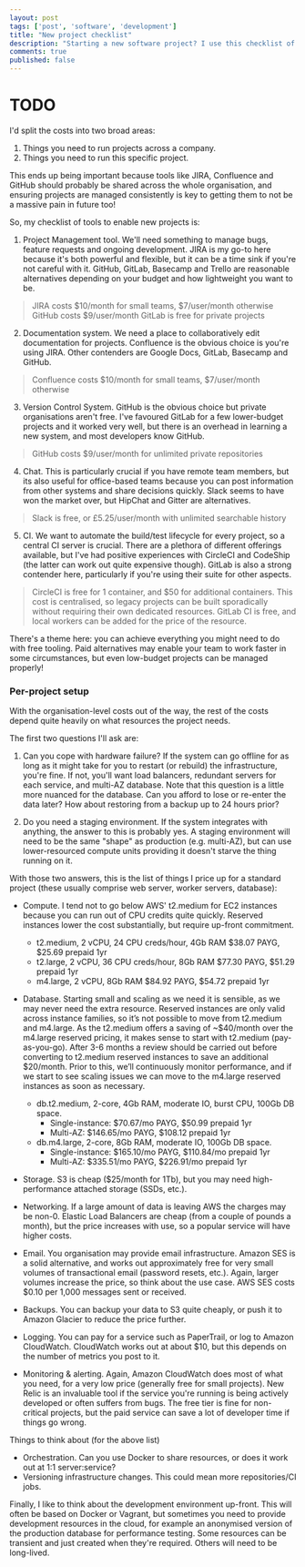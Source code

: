 ```yaml
---
layout: post
tags: ['post', 'software', 'development']
title: "New project checklist"
description: "Starting a new software project? I use this checklist of tools and services to price up and plan a new project."
comments: true
published: false
---
```

# TODO
I'd split the costs into two broad areas:

1. Things you need to run projects across a company.
2. Things you need to run this specific project.

This ends up being important because tools like JIRA, Confluence and GitHub should probably be shared across the whole organisation, and ensuring projects are managed consistently is key to getting them to not be a massive pain in future too!

So, my checklist of tools to enable new projects is:

1. Project Management tool. We'll need something to manage bugs, feature requests and ongoing development. JIRA is my go-to here because it's both powerful and flexible, but it can be a time sink if you're not careful with it. GitHub, GitLab, Basecamp and Trello are reasonable alternatives depending on your budget and how lightweight you want to be.
  > JIRA costs $10/month for small teams, $7/user/month otherwise
  > GitHub costs $9/user/month
  > GitLab is free for private projects 

2. Documentation system. We need a place to collaboratively edit documentation for projects. Confluence is the obvious choice is you're using JIRA. Other contenders are Google Docs, GitLab, Basecamp and GitHub.
  > Confluence costs $10/month for small teams, $7/user/month otherwise

3. Version Control System. GitHub is the obvious choice but private organisations aren't free. I've favoured GitLab for a few lower-budget projects and it worked very well, but there is an overhead in learning a new system, and most developers know GitHub.
  > GitHub costs $9/user/month for unlimited private repositories

4. Chat. This is particularly crucial if you have remote team members, but its also useful for office-based teams because you can post information from other systems and share decisions quickly. Slack seems to have won the market over, but HipChat and Gitter are alternatives.
  > Slack is free, or £5.25/user/month with unlimited searchable history


5. CI. We want to automate the build/test lifecycle for every project, so a central CI server is crucial. There are a plethora of different offerings available, but I've had positive experiences with CircleCI and CodeShip (the latter can work out quite expensive though). GitLab is also a strong contender here, particularly if you're using their suite for other aspects.
  > CircleCI is free for 1 container, and $50 for additional containers. This cost is centralised, so legacy projects can be built sporadically without requiring their own dedicated resources.
  > GitLab CI is free, and local workers can be added for the price of the resource.

There's a theme here: you can achieve everything you might need to do with free tooling. Paid alternatives may enable your team to work faster in some circumstances, but even low-budget projects can be managed properly!

### Per-project setup

With the organisation-level costs out of the way, the rest of the costs depend quite heavily on what resources the project needs.

The first two questions I'll ask are:

1. Can you cope with hardware failure? If the system can go offline for as long as it might take for you to restart (or rebuild) the infrastructure, you're fine. If not, you'll want load balancers, redundant servers for each service, and multi-AZ database. Note that this question is a little more nuanced for the database. Can you afford to lose or re-enter the data later? How about restoring from a backup up to 24 hours prior?

2. Do you need a staging environment. If the system integrates with anything, the answer to this is probably yes. A staging environment will need to be the same "shape" as production (e.g. multi-AZ), but can use lower-resourced compute units providing it doesn't starve the thing running on it.

With those two answers, this is the list of things I price up for a standard project (these usually comprise web server, worker servers, database):

- Compute. I tend not to go below AWS' t2.medium for EC2 instances because you can run out of CPU credits quite quickly. Reserved instances lower the cost substantially, but require up-front commitment.
  - t2.medium, 2 vCPU, 24 CPU creds/hour, 4Gb RAM
  $38.07 PAYG, $25.69 prepaid 1yr
  - t2.large, 2 vCPU, 36 CPU creds/hour, 8Gb RAM
  $77.30 PAYG, $51.29 prepaid 1yr
  - m4.large, 2 vCPU, 8Gb RAM
  $84.92 PAYG, $54.72 prepaid 1yr

- Database. Starting small and scaling as we need it is sensible, as we may never need the extra resource. Reserved instances are only valid across instance families, so it’s not possible to move from t2.medium and m4.large. As the t2.medium offers a saving of ~$40/month over the m4.large reserved pricing, it makes sense to start with t2.medium (pay-as-you-go). After 3-6 months a review should be carried out before converting to t2.medium reserved instances to save an additional $20/month. Prior to this, we’ll continuously monitor performance, and if we start to see scaling issues we can move to the m4.large reserved instances as soon as necessary.
  - db.t2.medium, 2-core, 4Gb RAM, moderate IO, burst CPU, 100Gb DB space.
    - Single-instance: $70.67/mo PAYG, $50.99 prepaid 1yr
    - Multi-AZ: $146.65/mo PAYG, $108.12 prepaid 1yr
  - db.m4.large, 2-core, 8Gb RAM, moderate IO, 100Gb DB space.
    - Single-instance: $165.10/mo PAYG, $110.84/mo prepaid 1yr
    - Multi-AZ: $335.51/mo PAYG, $226.91/mo prepaid 1yr

- Storage. S3 is cheap ($25/month for 1Tb), but you may need high-performance attached storage (SSDs, etc.).
- Networking. If a large amount of data is leaving AWS the charges may be non-0. Elastic Load Balancers are cheap (from a couple of pounds a month), but the price increases with use, so a popular service will have higher costs.
- Email. You organisation may provide email infrastructure. Amazon SES is a solid alternative, and works out approximately free for very small volumes of transactional email (password resets, etc.). Again, larger volumes increase the price, so think about the use case. AWS SES costs $0.10 per 1,000 messages sent or received.
- Backups. You can backup your data to S3 quite cheaply, or push it to Amazon Glacier to reduce the price further. 
- Logging. You can pay for a service such as PaperTrail, or log to Amazon CloudWatch. CloudWatch works out at about $10, but this depends on the number of metrics you post to it.
- Monitoring & alerting. Again, Amazon CloudWatch does most of what you need, for a very low price (generally free for small projects). New Relic is an invaluable tool if the service you're running is being actively developed or often suffers from bugs. The free tier is fine for non-critical projects, but the paid service can save a lot of developer time if things go wrong.

Things to think about (for the above list)
- Orchestration. Can you use Docker to share resources, or does it work out at 1:1 server:service?
- Versioning infrastructure changes. This could mean more repositories/CI jobs.

Finally, I like to think about the development environment up-front. This will often be based on Docker or Vagrant, but sometimes you need to provide development resources in the cloud, for example an anonymised version of the production database for performance testing. Some resources can be transient and just created when they're required. Others will need to be long-lived.
